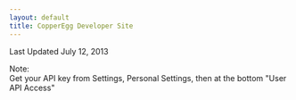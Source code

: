 ```yaml
---
layout: default
title: CopperEgg Developer Site
---
```

  
Last Updated July 12, 2013
  
Note:  
Get your API key from Settings, Personal Settings, then at the bottom "User API Access"

